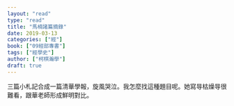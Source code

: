 ```yaml
---
layout: "read"
type: "read"
title: "馬楠諸篇摘錄"
date: 2019-03-13
categories: ["經"]
book: ["09經部專書"]
tags: ["經學史"]
author: ["柯棋瀚學"]
draft: true
---
```


三篇小札記合成一篇清華學報，旋風哭泣。我怎麼找這種題目呢。她寫㝵枯燥㝵很難看，跟華老師形成鮮明對比。
